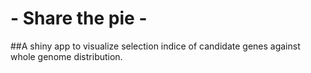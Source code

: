 # - Share the pie -
##A shiny app to visualize selection indice of candidate genes against whole genome distribution.






